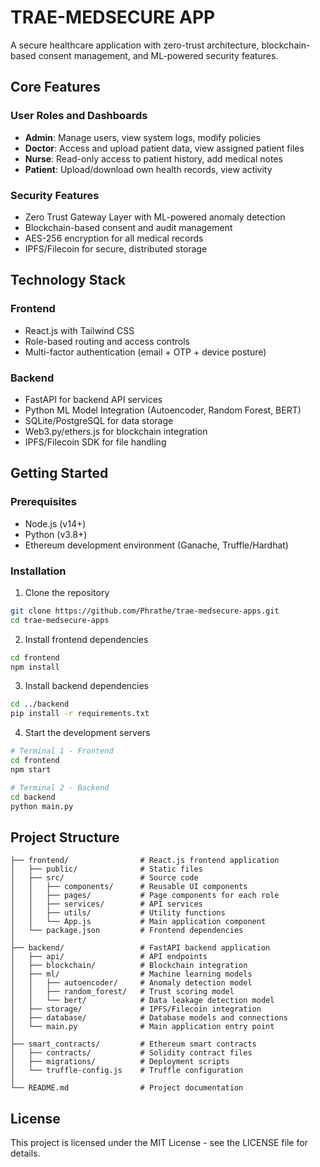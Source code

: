 # TRAE-MEDSECURE APP

A secure healthcare application with zero-trust architecture, blockchain-based consent management, and ML-powered security features.

## Core Features

### User Roles and Dashboards
- **Admin**: Manage users, view system logs, modify policies
- **Doctor**: Access and upload patient data, view assigned patient files
- **Nurse**: Read-only access to patient history, add medical notes
- **Patient**: Upload/download own health records, view activity

### Security Features
- Zero Trust Gateway Layer with ML-powered anomaly detection
- Blockchain-based consent and audit management
- AES-256 encryption for all medical records
- IPFS/Filecoin for secure, distributed storage

## Technology Stack

### Frontend
- React.js with Tailwind CSS
- Role-based routing and access controls
- Multi-factor authentication (email + OTP + device posture)

### Backend
- FastAPI for backend API services
- Python ML Model Integration (Autoencoder, Random Forest, BERT)
- SQLite/PostgreSQL for data storage
- Web3.py/ethers.js for blockchain integration
- IPFS/Filecoin SDK for file handling

## Getting Started

### Prerequisites
- Node.js (v14+)
- Python (v3.8+)
- Ethereum development environment (Ganache, Truffle/Hardhat)

### Installation

1. Clone the repository
```bash
git clone https://github.com/Phrathe/trae-medsecure-apps.git
cd trae-medsecure-apps
```

2. Install frontend dependencies
```bash
cd frontend
npm install
```

3. Install backend dependencies
```bash
cd ../backend
pip install -r requirements.txt
```

4. Start the development servers
```bash
# Terminal 1 - Frontend
cd frontend
npm start

# Terminal 2 - Backend
cd backend
python main.py
```

## Project Structure

```
├── frontend/                # React.js frontend application
│   ├── public/              # Static files
│   ├── src/                 # Source code
│   │   ├── components/      # Reusable UI components
│   │   ├── pages/           # Page components for each role
│   │   ├── services/        # API services
│   │   ├── utils/           # Utility functions
│   │   └── App.js           # Main application component
│   └── package.json         # Frontend dependencies
│
├── backend/                 # FastAPI backend application
│   ├── api/                 # API endpoints
│   ├── blockchain/          # Blockchain integration
│   ├── ml/                  # Machine learning models
│   │   ├── autoencoder/     # Anomaly detection model
│   │   ├── random_forest/   # Trust scoring model
│   │   └── bert/            # Data leakage detection model
│   ├── storage/             # IPFS/Filecoin integration
│   ├── database/            # Database models and connections
│   └── main.py              # Main application entry point
│
├── smart_contracts/         # Ethereum smart contracts
│   ├── contracts/           # Solidity contract files
│   ├── migrations/          # Deployment scripts
│   └── truffle-config.js    # Truffle configuration
│
└── README.md                # Project documentation
```

## License

This project is licensed under the MIT License - see the LICENSE file for details.